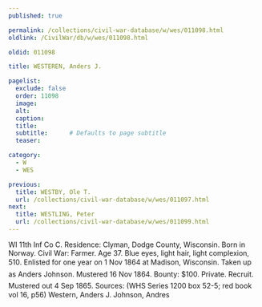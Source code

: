 ```yaml
---
published: true

permalink: /collections/civil-war-database/w/wes/011098.html
oldlink: /CivilWar/db/w/wes/011098.html

oldid: 011098

title: WESTEREN, Anders J.

pagelist:
  exclude: false
  order: 11098
  image: 
  alt:
  caption:
  title:
  subtitle:      # Defaults to page subtitle
  teaser:

category: 
  - W 
  - WES

previous:
  title: WESTBY, Ole T.
  url: /collections/civil-war-database/w/wes/011097.html  
next:
  title: WESTLING, Peter
  url: /collections/civil-war-database/w/wes/011099.html   
---
```

WI 11th Inf Co C. Residence: Clyman, Dodge County, Wisconsin. Born in Norway. Civil War: Farmer. Age 37. Blue eyes, light hair, light complexion, 5&#146;10&#148;. Enlisted for one year on 1 Nov 1864 at Madison, Wisconsin. &#147;Taken up as Anders Johnson&#148;. Mustered 16 Nov 1864. Bounty: $100. Private. Recruit. Mustered out 4 Sep 1865. Sources: (WHS Series 1200 box 52-5; red book vol 16, p56) &#147;Western, Anders J.&#148; &#147;Johnson, Andres&#148;